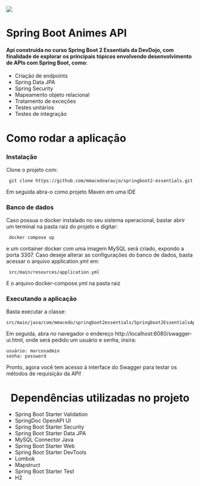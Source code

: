 <img src="https://img.shields.io/badge/Status-Concluido-brightgreen">
<h1> Spring Boot Animes API </h1>

<h4>Api construída no curso Spring Boot 2 Essentials da DevDojo, com finalidade de explorar os principais tópicos envolvendo desenvolvimento de APIs com Spring Boot, como:</h4>
<ul>
<li>Criação de endpoints</li>
<li>Spring Data JPA</li>
<li>Spring Security</li>
<li>Mapeamento objeto relacional</li>
<li>Tratamento de exceções</li>
<li>Testes unitários</li>
<li>Testes de integração</li>
</ul>

<h1>Como rodar a aplicação</h1>


<h3> Instalação </h3>
<p>Clone o projeto com: </p>

```
 git clone https://github.com/mmacedoaraujo/springboot2-essentials.git
```

<p>Em seguida abra-o como projeto Maven em uma IDE</p>

<h3> Banco de dados </h3>

<p>Caso possua o docker instalado no seu sistema operacional, bastar abrir um terminal na pasta raiz do projeto e digitar: </p>


```
 docker compose up
```
<p>e um container docker com uma imagem MySQL será criado, expondo a porta 3307. Caso deseje alterar as configurações do banco de dados, basta acessar o arquivo application.yml em: </p>

```
 src/main/resources/application.yml
```
<p>E o arquivo docker-compose.yml na pasta raiz </p>

<h3> Executando a aplicação </h3>
<p>Basta executar a classe: </p>

```
src/main/java/com/mmacedo/springboot2essentials/Springboot2EssentialsApplication.java
```

<p>Em seguida, abra no navegador o endereço http://localhost:8080/swagger-ui.html, onde será pedido um usuário e senha, insira: </p>

```
usuário: marcosadmin
senha: password
```

<p>Pronto, agora você tem acesso à interface do Swagger para testar os métodos de requisição da API!</p>


<h1 align="center"> Dependências utilizadas no projeto </h1>
<ul>
<li>Spring Boot Starter Validation</li>
<li>SpringDoc OpenAPI UI</li>
<li>Spring Boot Starter Security</li>
<li>Spring Boot Starter Data JPA</li>
<li>MySQL Connector Java</li>
<li>Spring Boot Starter Web</li>
<li>Spring Boot Starter DevTools</li>
<li>Lombok</li>
<li>Mapstruct</li>
<li>Spring Boot Starter Test</li>
<li>H2</li>
</ul>
